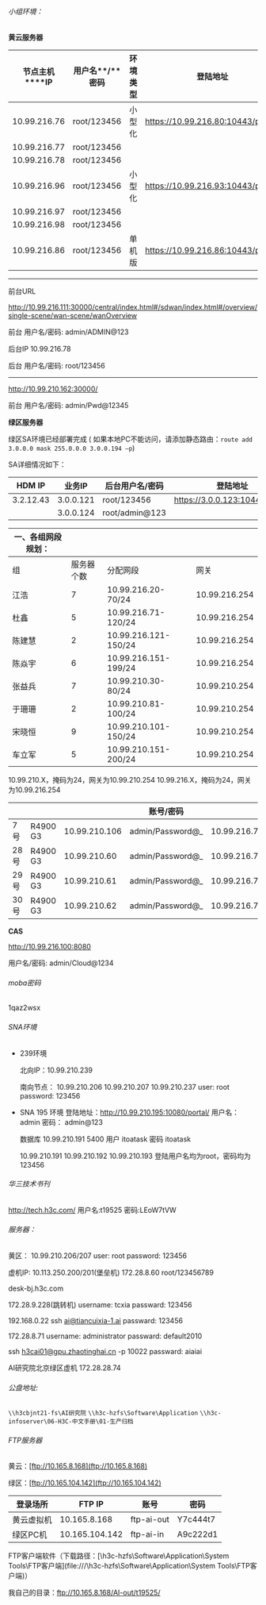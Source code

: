 ###### 小组环境：

**黄云服务器**

| **节点主机****IP** | **用户名****/****密码** | **环境类型** | **登陆地址**                       | **登陆用户名****/****密码** | **使用者** |
| ------------------ | ----------------------- | ------------ | ---------------------------------- | --------------------------- | ---------- |
| 10.99.216.76       | root/123456             | 小型化       | https://10.99.216.80:10443/portal/ | admin/admin@123             | 仿真组     |
| 10.99.216.77       | root/123456             |              |                                    |                             |            |
| 10.99.216.78       | root/123456             |              |                                    |                             |            |
| 10.99.216.96       | root/123456             | 小型化       | https://10.99.216.93:10443/portal/ | admin/admin@123             | 公共       |
| 10.99.216.97       | root/123456             |              |                                    |                             |            |
| 10.99.216.98       | root/123456             |              |                                    |                             |            |
| 10.99.216.86       | root/123456             | 单机版       | https://10.99.216.86:10443/portal/ | admin/admin@123             | 公共       |

---------------

前台URL

http://10.99.216.111:30000/central/index.html#/sdwan/index.html#/overview/single-scene/wan-scene/wanOverview 

前台 用户名/密码: admin/ADMIN@123

后台IP 10.99.216.78

后台 用户名/密码: root/123456

-----------------------

http://10.99.210.162:30000/

前台 用户名/密码: admin/Pwd@12345



 **绿区服务器**

绿区SA环境已经部署完成 ( 如果本地PC不能访问，请添加静态路由：`route add 3.0.0.0 mask 255.0.0.0 3.0.0.194 –p`)

SA详细情况如下：

| **HDM IP** | **业务IP** | **后台用户名/密码** | **登陆地址**                   | **网页用户名/密码** |
| ---------- | ---------- | ------------------- | ------------------------------ | ------------------- |
| 3.2.12.43  | 3.0.0.121  | root/123456         | https://3.0.0.123:10443/portal | admin/admin@123     |
|            | 3.0.0.124  | root/admin@123      |                                | admin/admin@135     |



| 一、各组网段规划： |            |                      |               |
| ------------------ | ---------- | -------------------- | ------------- |
| 组                 | 服务器个数 | 分配网段             | 网关          |
| 江浩               | 7          | 10.99.216.20-70/24   | 10.99.216.254 |
| 杜鑫               | 5          | 10.99.216.71-120/24  | 10.99.216.254 |
| 陈建慧             | 2          | 10.99.216.121-150/24 | 10.99.216.254 |
| 陈焱宇             | 6          | 10.99.216.151-199/24 | 10.99.216.254 |
| 张益兵             | 7          | 10.99.210.30-80/24   | 10.99.210.254 |
| 于珊珊             | 2          | 10.99.210.81-100/24  | 10.99.210.254 |
| 宋晓恒             | 9          | 10.99.210.101-150/24 | 10.99.210.254 |
| 车立军             | 5          | 10.99.210.151-200/24 | 10.99.210.254 |

10.99.210.X，掩码为24，网关为10.99.210.254
10.99.216.X，掩码为24，网关为10.99.216.254

|      |          |               | 账号/密码        |              |
| ---- | -------- | ------------- | ---------------- | ------------ |
| 7号  | R4900 G3 | 10.99.210.106 | admin/Password@_ | 10.99.216.72 |
| 28号 | R4900 G3 | 10.99.210.60  | admin/Password@_ | 10.99.216.73 |
| 29号 | R4900 G3 | 10.99.210.61  | admin/Password@_ | 10.99.216.74 |
| 30号 | R4900 G3 | 10.99.210.62  | admin/Password@_ | 10.99.216.75 |

**CAS**

http://10.99.216.100:8080 

用户名/密码: admin/Cloud@1234



###### moba密码

1qaz2wsx



###### SNA环境

- 239环境

  北向IP：10.99.210.239

  南向节点：
  10.99.210.206
  10.99.210.207
  10.99.210.237
  user: root
  password: 123456

- SNA 195 环境
  登陆地址：http://10.99.210.195:10080/portal/
  用户名：admin
  密码： admin@123 

  数据库 10.99.210.191  5400
  用户 itoatask
  密码 itoatask

  10.99.210.191
  10.99.210.192
  10.99.210.193
  登陆用户名均为root，密码均为123456

###### 华三技术书刊

http://tech.h3c.com/
用户名:t19525
密码:LEoW7tVW



###### 服务器：

黄区：
10.99.210.206/207
user: root
password: 123456

虚机IP: 
10.113.250.200/201(堡垒机)
172.28.8.60  root/123456789

desk-bj.h3c.com
	
172.28.9.228(跳转机)
username: tcxia
passward: 123456
	
192.168.0.22
ssh ai@tiancuixia-1.ai
passward: 123456
	
172.28.8.71
username: administrator
passward: default2010

ssh h3cai01@gpu.zhaotinghai.cn -p 10022
passward: aiaiai

AI研究院北京绿区虚机
172.28.28.74

###### 公盘地址:

`\\h3cbjnt21-fs\AI研究院`
`\\h3c-hzfs\Software\Application`
`\\h3c-infoserver\06-H3C-中文手册\01-生产归档`

###### FTP服务器

黄云：[ftp://10.165.8.168](ftp://10.165.8.168)

绿区：[ftp://10.165.104.142](ftp://10.165.104.142)

| **登录场所** | **FTP IP**     | **账号**   | **密码** |
| ------------ | -------------- | ---------- | -------- |
| 黄云虚拟机   | 10.165.8.168   | ftp-ai-out | Y7c444t7 |
| 绿区PC机     | 10.165.104.142 | ftp-ai-in  | A9c222d1 |

FTP客户端软件（下载路径：[\\h3c-hzfs\Software\Application\System Tools\FTP客户端](file:///\\h3c-hzfs\Software\Application\System Tools\FTP客户端)）

我自己的目录：ftp://10.165.8.168/AI-out/t19525/ 



